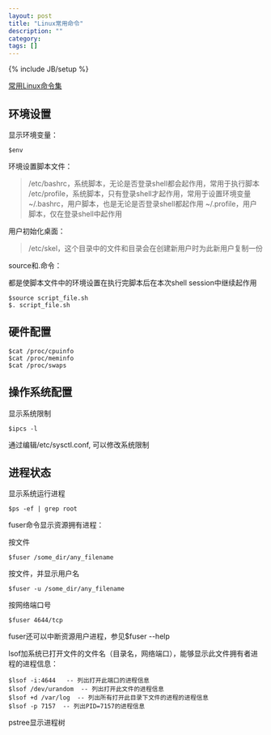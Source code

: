 ```yaml
---
layout: post
title: "Linux常用命令"
description: ""
category: 
tags: []
---
```

{% include JB/setup %}

[常用Linux命令集](http://linux.chinaitlab.com/special/linuxcom/)

## 环境设置

显示环境变量：

	$env

环境设置脚本文件：
>/etc/bashrc，系统脚本，无论是否登录shell都会起作用，常用于执行脚本
>/etc/profile，系统脚本，只有登录shell才起作用，常用于设置环境变量
>~/.bashrc，用户脚本，也是无论是否登录shell都起作用
>~/.profile，用户脚本，仅在登录shell中起作用

用户初始化桌面：
>/etc/skel，这个目录中的文件和目录会在创建新用户时为此新用户复制一份

source和\.命令：

都是使脚本文件中的环境设置在执行完脚本后在本次shell session中继续起作用

	$source script_file.sh
	$. script_file.sh

## 硬件配置

	$cat /proc/cpuinfo
	$cat /proc/meminfo
	$cat /proc/swaps

## 操作系统配置

显示系统限制

	$ipcs -l

通过编辑/etc/sysctl.conf, 可以修改系统限制

## 进程状态

显示系统运行进程

	$ps -ef | grep root

fuser命令显示资源拥有进程：

按文件

	$fuser /some_dir/any_filename

按文件，并显示用户名

	$fuser -u /some_dir/any_filename

按网络端口号

	$fuser 4644/tcp

fuser还可以中断资源用户进程，参见$fuser --help

lsof加系统已打开文件的文件名（目录名，网络端口），能够显示此文件拥有者进程的进程信息：

	$lsof -i:4644   -- 列出打开此端口的进程信息
	$lsof /dev/urandom  -- 列出打开此文件的进程信息
	$lsof +d /var/log  -- 列出所有打开此目录下文件的进程的进程信息
	$lsof -p 7157  -- 列出PID=7157的进程信息

pstree显示进程树



